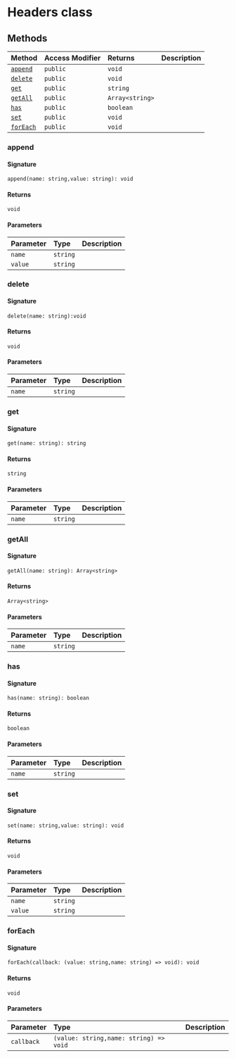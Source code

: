 # Headers class










## Methods

| Method	   | Access Modifier | Returns	| Description|
|:-------------|:----|:-------|:-----------|
|[`append`](#append)     | `public` | `void` |  |
|[`delete`](#delete)     | `public` | `void` |  |
|[`get`](#get)     | `public` | `string` |  |
|[`getAll`](#getall)     | `public` | `Array<string>` |  |
|[`has`](#has)     | `public` | `boolean` |  |
|[`set`](#set)     | `public` | `void` |  |
|[`forEach`](#foreach)     | `public` | `void` |  |





### append



#### Signature
`append(name: string,value: string): void`

#### Returns
`void`


#### Parameters


| Parameter	   | Type    | Description |
|:-------------|:---------------|:------------|
| `name`    | `string` |  |
| `value`    | `string` |  |


### delete



#### Signature
`delete(name: string):void`

#### Returns
`void`


#### Parameters


| Parameter	   | Type    | Description |
|:-------------|:---------------|:------------|
| `name`    | `string` |  |


### get



#### Signature
`get(name: string): string`

#### Returns
`string`


#### Parameters


| Parameter	   | Type    | Description |
|:-------------|:---------------|:------------|
| `name`    | `string` |  |


### getAll



#### Signature
`getAll(name: string): Array<string>`

#### Returns
`Array<string>`


#### Parameters


| Parameter	   | Type    | Description |
|:-------------|:---------------|:------------|
| `name`    | `string` |  |


### has



#### Signature
`has(name: string): boolean`

#### Returns
`boolean`


#### Parameters


| Parameter	   | Type    | Description |
|:-------------|:---------------|:------------|
| `name`    | `string` |  |


### set



#### Signature
`set(name: string,value: string): void`

#### Returns
`void`


#### Parameters


| Parameter	   | Type    | Description |
|:-------------|:---------------|:------------|
| `name`    | `string` |  |
| `value`    | `string` |  |


### forEach



#### Signature
`forEach(callback: (value: string,name: string) => void): void`

#### Returns
`void`


#### Parameters


| Parameter	   | Type    | Description |
|:-------------|:---------------|:------------|
| `callback`    | `(value: string,name: string) => void` |  |

